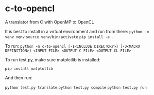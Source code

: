 # c-to-opencl

A translator from C with OpenMP to OpenCL

It is best to install in a virtual environment and run from there:
`python -m venv venv`
`source venv/bin/activate`
`pip install -e .`

To run:
`python -m c-to-opencl [-I<INCLUDE DIRECTORY>] [-D<MACRO DEFINITION>] <INPUT FILE> <OUTPUT C FILE> <OUTPUT CL FILE>`

To run test.py, make sure matplotlib is installed:

`pip install matplotlib`

And then run:

`python test.py translate`
`python test.py compile`
`python test.py run`
